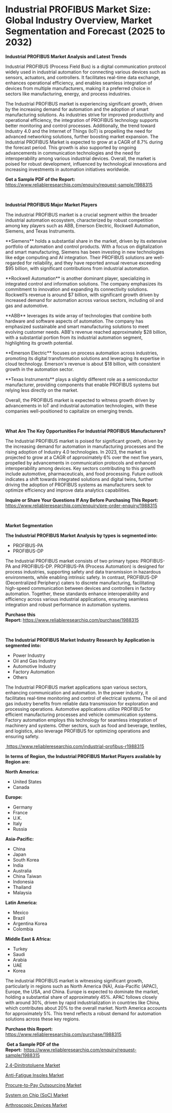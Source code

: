 <p><h1>Industrial PROFIBUS Market Size: Global Industry Overview, Market Segmentation and Forecast (2025 to 2032)</h1></p><p><strong>Industrial PROFIBUS Market Analysis and Latest Trends</strong></p>
<p><p>Industrial PROFIBUS (Process Field Bus) is a digital communication protocol widely used in industrial automation for connecting various devices such as sensors, actuators, and controllers. It facilitates real-time data exchange, enhances operational efficiency, and enables seamless integration of devices from multiple manufacturers, making it a preferred choice in sectors like manufacturing, energy, and process industries.</p><p>The Industrial PROFIBUS market is experiencing significant growth, driven by the increasing demand for automation and the adoption of smart manufacturing solutions. As industries strive for improved productivity and operational efficiency, the integration of PROFIBUS technology supports better monitoring and control processes. Additionally, the trend toward Industry 4.0 and the Internet of Things (IoT) is propelling the need for advanced networking solutions, further boosting market expansion. The Industrial PROFIBUS Market is expected to grow at a CAGR of 8.7% during the forecast period. This growth is also supported by ongoing advancements in communication technologies and the need for interoperability among various industrial devices. Overall, the market is poised for robust development, influenced by technological innovations and increasing investments in automation initiatives worldwide.</p></p>
<p><strong>Get a Sample PDF of the Report:&nbsp;</strong> <a href="https://www.reliableresearchiq.com/enquiry/request-sample/1988315?utm_campaign=1144&utm_medium=2&utm_source=Github&utm_content=ia&utm_term=28032025&utm_id=industrial-profibus">https://www.reliableresearchiq.com/enquiry/request-sample/1988315</a></p>
<p>&nbsp;</p>
<p><strong>Industrial PROFIBUS Major Market Players</strong></p>
<p><p>The industrial PROFIBUS market is a crucial segment within the broader industrial automation ecosystem, characterized by robust competition among key players such as ABB, Emerson Electric, Rockwell Automation, Siemens, and Texas Instruments.</p><p>**Siemens** holds a substantial share in the market, driven by its extensive portfolio of automation and control products. With a focus on digitalization and smart manufacturing, Siemens has been investing in new technologies like edge computing and AI integration. Their PROFIBUS solutions are well-regarded for reliability, and they have reported annual revenue exceeding $95 billion, with significant contributions from industrial automation.</p><p>**Rockwell Automation** is another dominant player, specializing in integrated control and information solutions. The company emphasizes its commitment to innovation and expanding its connectivity solutions. Rockwell’s revenue is around $7 billion, with significant growth driven by increased demand for automation across various sectors, including oil and gas and automotive.</p><p>**ABB** leverages its wide array of technologies that combine both hardware and software aspects of automation. The company has emphasized sustainable and smart manufacturing solutions to meet evolving customer needs. ABB's revenue reached approximately $28 billion, with a substantial portion from its industrial automation segment, highlighting its growth potential.</p><p>**Emerson Electric** focuses on process automation across industries, promoting its digital transformation solutions and leveraging its expertise in cloud technology. Emerson's revenue is about $18 billion, with consistent growth in the automation sector.</p><p>**Texas Instruments** plays a slightly different role as a semiconductor manufacturer, providing components that enable PROFIBUS systems but relying less directly on the market. </p><p>Overall, the PROFIBUS market is expected to witness growth driven by advancements in IoT and industrial automation technologies, with these companies well-positioned to capitalize on emerging trends.</p></p>
<p>&nbsp;</p>
<p><strong>What Are The Key Opportunities For Industrial PROFIBUS Manufacturers?</strong></p>
<p><p>The Industrial PROFIBUS market is poised for significant growth, driven by the increasing demand for automation in manufacturing processes and the rising adoption of Industry 4.0 technologies. In 2023, the market is projected to grow at a CAGR of approximately 6% over the next five years, propelled by advancements in communication protocols and enhanced interoperability among devices. Key sectors contributing to this growth include automotive, pharmaceuticals, and food processing. Future outlook indicates a shift towards integrated solutions and digital twins, further driving the adoption of PROFIBUS systems as manufacturers seek to optimize efficiency and improve data analytics capabilities.</p></p>
<p><strong>Inquire or Share Your Questions If Any Before Purchasing This Report:</strong> <a href="https://www.reliableresearchiq.com/enquiry/pre-order-enquiry/1988315?utm_campaign=1144&utm_medium=2&utm_source=Github&utm_content=ia&utm_term=28032025&utm_id=industrial-profibus">https://www.reliableresearchiq.com/enquiry/pre-order-enquiry/1988315</a></p>
<p>&nbsp;</p>
<p><strong>Market Segmentation</strong></p>
<p><strong>The Industrial PROFIBUS Market Analysis by types is segmented into:</strong></p>
<p><ul><li>PROFIBUS-PA</li><li>PROFIBUS-DP</li></ul></p>
<p><p>The Industrial PROFIBUS market consists of two primary types: PROFIBUS-PA and PROFIBUS-DP. PROFIBUS-PA (Process Automation) is designed for process industries, supporting safety and data transmission in hazardous environments, while enabling intrinsic safety. In contrast, PROFIBUS-DP (Decentralized Periphery) caters to discrete manufacturing, facilitating high-speed communication between devices and controllers in factory automation. Together, these standards enhance interoperability and efficiency across various industrial applications, ensuring seamless integration and robust performance in automation systems.</p></p>
<p><strong>Purchase this Report:&nbsp;</strong><a href="https://www.reliableresearchiq.com/purchase/1988315?utm_campaign=1144&utm_medium=2&utm_source=Github&utm_content=ia&utm_term=28032025&utm_id=industrial-profibus">https://www.reliableresearchiq.com/purchase/1988315</a></p>
<p>&nbsp;</p>
<p><strong>The Industrial PROFIBUS Market Industry Research by Application is segmented into:</strong></p>
<p><ul><li>Power Industry</li><li>Oil and Gas Industry</li><li>Automotive Industry</li><li>Factory Automation</li><li>Others</li></ul></p>
<p><p>The Industrial PROFIBUS market applications span various sectors, enhancing communication and automation. In the power industry, it facilitates real-time monitoring and control of electrical systems. The oil and gas industry benefits from reliable data transmission for exploration and processing operations. Automotive applications utilize PROFIBUS for efficient manufacturing processes and vehicle communication systems. Factory automation employs this technology for seamless integration of machinery and systems. Other sectors, such as food and beverage, textiles, and logistics, also leverage PROFIBUS for optimizing operations and ensuring safety.</p></p>
<p><a href="https://www.reliableresearchiq.com/industrial-profibus-r1988315?utm_campaign=1144&utm_medium=2&utm_source=Github&utm_content=ia&utm_term=28032025&utm_id=industrial-profibus">&nbsp;https://www.reliableresearchiq.com/industrial-profibus-r1988315</a></p>
<p><strong>In terms of Region, the Industrial PROFIBUS Market Players available by Region are:</strong></p>
<p>
    <p> <strong> North America: </strong>
        <ul>
            <li>United States</li>
            <li>Canada</li>
        </ul>
        </p> 
    <p> <strong> Europe: </strong>
        <ul>
            <li>Germany</li>
            <li>France</li>
            <li>U.K.</li>
            <li>Italy</li>
            <li>Russia</li>
        </ul>
        </p> 
    <p> <strong> Asia-Pacific: </strong>
        <ul>
            <li>China</li>
            <li>Japan</li>
            <li>South Korea</li>
            <li>India</li>
            <li>Australia</li>
            <li>China Taiwan</li>
            <li>Indonesia</li>
            <li>Thailand</li>
            <li>Malaysia</li>
        </ul>
        </p> 
    <p> <strong> Latin America: </strong>
        <ul>
            <li>Mexico</li>
            <li>Brazil</li>
            <li>Argentina Korea</li>
            <li>Colombia</li>
        </ul>
        </p> 
    <p> <strong> Middle East & Africa: </strong>
        <ul>
            <li>Turkey</li>
            <li>Saudi</li>
            <li>Arabia</li>
            <li>UAE</li>
            <li>Korea</li>
        </ul>
    </p>
    </p>
<p><p>The industrial PROFIBUS market is witnessing significant growth, particularly in regions such as North America (NA), Asia-Pacific (APAC), Europe, the USA, and China. Europe is expected to dominate the market, holding a substantial share of approximately 45%. APAC follows closely with around 30%, driven by rapid industrialization in countries like China, which contributes about 20% to the overall market. North America accounts for approximately 5%. This trend reflects a robust demand for automation solutions across these key regions.</p></p>
<p><strong>Purchase this Report: </strong><a href="https://www.reliableresearchiq.com/purchase/1988315?utm_campaign=1144&utm_medium=2&utm_source=Github&utm_content=ia&utm_term=28032025&utm_id=industrial-profibus">https://www.reliableresearchiq.com/purchase/1988315</a></p>
<p>&nbsp;<strong>Get a Sample PDF of the Report:&nbsp;&nbsp;</strong><a href="https://www.reliableresearchiq.com/enquiry/request-sample/1988315?utm_campaign=1144&utm_medium=2&utm_source=Github&utm_content=ia&utm_term=28032025&utm_id=industrial-profibus">https://www.reliableresearchiq.com/enquiry/request-sample/1988315</a></p>
<p><strong></strong></p>
<p><p><a href="https://github.com/nontoengolo/Market-Research-Report-List-1/blob/main/24-dinitrotoluene-market.md?utm_campaign=1144&utm_medium=2&utm_source=Github&utm_content=ia&utm_term=28032025&utm_id=industrial-profibus">2,4-Dinitrotoluene Market</a></p><p><a href="https://github.com/ceneabiruk11/Market-Research-Report-List-1/blob/main/anti-fatigue-insoles-market.md?utm_campaign=1144&utm_medium=2&utm_source=Github&utm_content=ia&utm_term=28032025&utm_id=industrial-profibus">Anti-Fatigue Insoles Market</a></p><p><a href="https://github.com/pomasifilo/Market-Research-Report-List-1/blob/main/procure-to-pay-outsourcing-market.md?utm_campaign=1144&utm_medium=2&utm_source=Github&utm_content=ia&utm_term=28032025&utm_id=industrial-profibus">Procure-to-Pay Outsourcing Market</a></p><p><a href="https://github.com/avikalitesjj/Market-Research-Report-List-1/blob/main/system-on-chip-soc-market.md?utm_campaign=1144&utm_medium=2&utm_source=Github&utm_content=ia&utm_term=28032025&utm_id=industrial-profibus">System on Chip (SoC) Market</a></p><p><a href="https://github.com/amramcocosxa/Market-Research-Report-List-1/blob/main/arthroscopic-devices-market.md?utm_campaign=1144&utm_medium=2&utm_source=Github&utm_content=ia&utm_term=28032025&utm_id=industrial-profibus">Arthroscopic Devices Market</a></p></p>